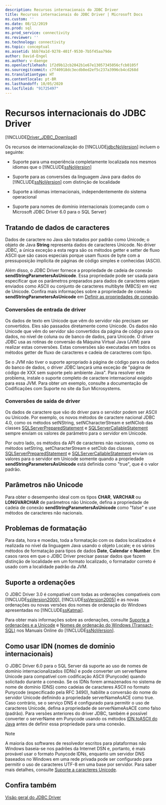 ```yaml
---
description: Recursos internacionais do JDBC Driver
title: Recursos internacionais do JDBC Driver | Microsoft Docs
ms.custom: ''
ms.date: 08/12/2019
ms.prod: sql
ms.prod_service: connectivity
ms.reviewer: ''
ms.technology: connectivity
ms.topic: conceptual
ms.assetid: bbb74a1d-9278-401f-9530-7b5f45aa79de
author: David-Engel
ms.author: v-daenge
ms.openlocfilehash: 1f2d9b12cb2042b1e67e13057345056cfcb0105f
ms.sourcegitcommit: c7f40918dc3ecdb0ed2ef5c237a3996cb4cd268d
ms.translationtype: HT
ms.contentlocale: pt-BR
ms.lasthandoff: 10/05/2020
ms.locfileid: "91725497"
---
```

# <a name="international-features-of-the-jdbc-driver"></a>Recursos internacionais do JDBC Driver
[!INCLUDE[Driver_JDBC_Download](../../includes/driver_jdbc_download.md)]

  Os recursos de internacionalização do [!INCLUDE[jdbcNoVersion](../../includes/jdbcnoversion_md.md)] incluem o seguinte:  
  
-   Suporte para uma experiência completamente localizada nos mesmos idiomas que o [!INCLUDE[ssNoVersion](../../includes/ssnoversion-md.md)]  
  
-   Suporte para as conversões da linguagem Java para dados do [!INCLUDE[ssNoVersion](../../includes/ssnoversion-md.md)] com distinção de localidade  
  
-   Suporte a idiomas internacionais, independentemente do sistema operacional  
  
-   Suporte para nomes de domínio internacionais (começando com o Microsoft JDBC Driver 6.0 para o SQL Server)  
  
## <a name="handling-of-character-data"></a>Tratando de dados de caracteres  
 Dados de caractere no Java são tratados por padrão como Unicode; o objeto de Java **String** representa dados de caracteres Unicode. No driver JDBC, a única exceção a esta regra são os métodos getter e setter de fluxo ASCII que são casos especiais porque usam fluxos de byte com a pressuposição implícita de páginas de código simples e conhecidas (ASCII).  
  
 Além disso, o JDBC Driver fornece a propriedade de cadeia de conexão **sendStringParametersAsUnicode**. Essa propriedade pode ser usada para especificar que os parâmetros preparados para dados de caracteres sejam enviados como ASCII ou conjunto de caracteres multibyte (MBCS) em vez de Unicode. Confira mais informações sobre a propriedade de conexão **sendStringParametersAsUnicode** em [Definir as propriedades de conexão](../../connect/jdbc/setting-the-connection-properties.md).  
  
### <a name="driver-incoming-conversions"></a>Conversões de entrada de driver  
 Os dados de texto em Unicode que vêm do servidor não precisam ser convertidos. Eles são passados diretamente como Unicode. Os dados não Unicode que vêm do servidor são convertidos da página de código para os dados, no nível de coluna ou de banco de dados, para Unicode. O driver JDBC usa as rotinas de conversão da Máquina Virtual Java (JVM) para realizar estas conversões. Estas conversões são executadas em todos os métodos getter de fluxo de caracteres e cadeia de caracteres com tipo.  
  
 Se o JVM não tiver o suporte apropriado à página de código para os dados do banco de dados, o driver JDBC lançará uma exceção de "página de código de XXX sem suporte pelo ambiente Java". Para resolver este problema, instale o suporte completo de caractere internacional exigido para essa JVM. Para obter um exemplo, consulte a documentação de Codificações com Suporte no site da Sun Microsystems.  
  
### <a name="driver-outgoing-conversions"></a>Conversões de saída de driver  
 Os dados de caractere que vão do driver para o servidor podem ser ASCII ou Unicode. Por exemplo, os novos métodos de caractere nacional JDBC 4.0, como os métodos setNString, setNCharacterStream e setNClob das classes [SQLServerPreparedStatement](../../connect/jdbc/reference/sqlserverpreparedstatement-class.md) e [SQLServerCallableStatement](../../connect/jdbc/reference/sqlservercallablestatement-class.md) sempre enviam os valores de parâmetro para o servidor em Unicode.  
  
 Por outro lado, os métodos da API de caracteres não nacionais, como os métodos setString, setCharacterStream e setClob das classes [SQLServerPreparedStatement](../../connect/jdbc/reference/sqlserverpreparedstatement-class.md) e [SQLServerCallableStatement](../../connect/jdbc/reference/sqlservercallablestatement-class.md) enviam os valores para o servidor em Unicode somente quando a propriedade **sendStringParametersAsUnicode** está definida como "true", que é o valor padrão.  
  
## <a name="non-unicode-parameters"></a>Parâmetros não Unicode  
 Para obter o desempenho ideal com os tipos **CHAR**, **VARCHAR** ou **LONGVARCHAR** de parâmetros não Unicode, defina a propriedade de cadeia de conexão **sendStringParametersAsUnicode** como "false" e use métodos de caracteres não nacionais.  
  
## <a name="formatting-issues"></a>Problemas de formatação  
 Para data, hora e moedas, toda a formatação com os dados localizados é realizada no nível da linguagem Java usando o objeto Locale; e os vários métodos de formatação para tipos de dados **Date**, **Calendar** e **Number**. Em casos raros em que o JDBC Driver precisar passar dados que fazem distinção de localidade em um formato localizado, o formatador correto é usado com a localidade padrão da JVM.  
  
## <a name="collation-support"></a>Suporte a ordenações  
 O JDBC Driver 3.0 é compatível com todas as ordenações compatíveis com [!INCLUDE[ssVersion2000](../../includes/ssversion2000-md.md)], [!INCLUDE[ssVersion2005](../../includes/ssversion2005-md.md)] e as novas ordenações ou novas versões dos nomes de ordenação do Windows apresentadas no [!INCLUDE[ssKatmai](../../includes/sskatmai_md.md)].  
  
 Para obter mais informações sobre as ordenações, consulte [Suporte a ordenações e a Unicode](/previous-versions/sql/sql-server-2008-r2/ms143503(v=sql.105)) e [Nomes de ordenação do Windows (Transact-SQL)](../../t-sql/statements/windows-collation-name-transact-sql.md) nos Manuais Online do [!INCLUDE[ssNoVersion](../../includes/ssnoversion-md.md)].  
  
## <a name="using-international-domain-names-idn"></a>Como usar IDN (nomes de domínio internacionais)  
 O JDBC Driver 6.0 para o SQL Server dá suporte ao uso de nomes de domínio internacionalizados (IDNs) e pode converter um serverName Unicode para compatível com codificação ASCII (Punycode) quando solicitado durante a conexão.  Se os IDNs forem armazenados no sistema de nome de domínio (DNS) como cadeias de caracteres ASCII no formato Punycode (especificado pela RFC 3490), habilite a conversão do nome do servidor Unicode definindo a propriedade serverNameAsACE como true.  Caso contrário, se o serviço DNS é configurado para permitir o uso de caracteres Unicode, defina a propriedade de serverNameAsACE como falso (padrão).  Para versões anteriores do driver JDBC, também é possível converter o serverName em Punycode usando os métodos [IDN.toASCII do Java](https://docs.oracle.com/javase/8/docs/api/java/net/IDN.html) antes de definir essa propriedade para uma conexão.  
  
> [!NOTE]  
>  A maioria dos softwares de resolvedor escritos para plataformas não Windows baseia-se nos padrões da Internet DSN e, portanto, é mais provável usar o formato Punycode IDNs, enquanto um servidor DNS baseados no Windows em uma rede privada pode ser configurado para permitir o uso de caracteres UTF-8 em uma base por servidor.  Para saber mais detalhes, consulte [Suporte a caracteres Unicode](/previous-versions/windows/it-pro/windows-server-2003/cc738403(v=ws.10)).  
  
## <a name="see-also"></a>Confira também  
 [Visão geral do JDBC Driver](../../connect/jdbc/overview-of-the-jdbc-driver.md)  
  
